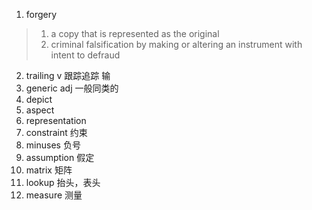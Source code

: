 1. forgery
> 1.  a copy that is represented as the original
> 2. criminal falsification by making or altering an instrument with intent to defraud 
2. trailing v 跟踪追踪 输
3. generic   adj   一般同类的
4. depict 
5. aspect
6. representation
7. constraint 约束
8. minuses 负号
9. assumption 假定
10. matrix 矩阵
11. lookup 抬头，表头
12. measure 测量
